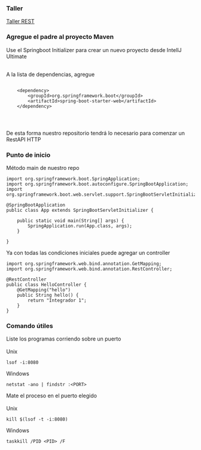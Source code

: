 ### Taller


<a href="https://docs.google.com/document/d/1eVsIclSsa5QXd2UZXWuFBEk5azrAltcGX1i1MuTqIJk/edit?usp=sharing">Taller REST</a>



### Agregue el padre al proyecto Maven


Use el Springboot Initializer para crear un nuevo proyecto desde IntellJ Ultimate </br></br>

A la lista de dependencias, agregue
```
    
    <dependency>
        <groupId>org.springframework.boot</groupId>
        <artifactId>spring-boot-starter-web</artifactId>
    </dependency>


   

```
De esta forma nuestro repositorio tendrá lo necesario para comenzar un RestAPI HTTP

### Punto de inicio
Método main de nuestro repo
```
import org.springframework.boot.SpringApplication;
import org.springframework.boot.autoconfigure.SpringBootApplication;
import org.springframework.boot.web.servlet.support.SpringBootServletInitializer;

@SpringBootApplication
public class App extends SpringBootServletInitializer {

    public static void main(String[] args) {
        SpringApplication.run(App.class, args);
    }

}
```

Ya con todas las condiciones iniciales puede agregar un controller
```
import org.springframework.web.bind.annotation.GetMapping;
import org.springframework.web.bind.annotation.RestController;

@RestController
public class HelloController {
    @GetMapping("hello")
    public String hello() {
        return "Integrador 1";
    }
}

```

### Comando útiles
Liste los programas corriendo sobre un puerto<br><br>
Unix
```
lsof -i:8080
```
Windows
```
netstat -ano | findstr :<PORT>
```

Mate el proceso en el puerto elegido<br><br>
Unix
```
kill $(lsof -t -i:8080)
```
Windows
```
taskkill /PID <PID> /F
```
